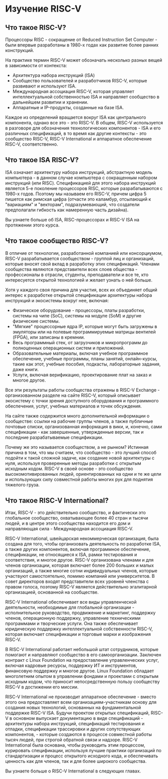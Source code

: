 # Изучение RISC-V
## Что такое RISC-V?
Процессоры RISC - сокращение от Reduced Instruction Set Computer - были впервые разработаны в 1980-х годах как развитие более ранних конструкций.

На практике термин RISC-V может обозначать несколько разных вещей в зависимости от контекста:
* Архитектура набора инструкций (ISA)
* Сообщество пользователей и разработчиков RISC-V, которые развивают и используют ISA.
* Международная ассоциация RISC-V, которая управляет интеллектуальной собственностью ISA и направляет сообщество в дальнейшем развитии и хранении.
* Аппаратные и IP-продукты, созданные на базе ISA.

Каждое из определений вращается вокруг ISA как центрального компонента, однако все это - это RISC-V. 
В общем, RISC-V используется в разговоре для обозначения технологических компонентов - ISA и его различных спецификаций, 
в то время как другие контексты - это сообщество RISC-V, RISC-V International и аппаратное обеспечение RISC-V, соответственно.

## Что такое ISA RISC-V?
ISA означает архитектуру набора инструкций, абстрактную модель компьютера - в данном случае 
компьютера с сокращенным набором инструкций (или RISC). 
Спецификацией для этого набора инструкций является 5-е поколение процессоров RISC, 
которые разрабатываются с 1980-х годов. 
Поэтому мы называем его RISC-V, причем цифра 5 пишется как римская цифра (отчасти это каламбур, отсылающий к "вариациям" и "векторам", 
подразумевающий, что создатели предполагали гибкость как намеренную часть дизайна).

Вы узнаете больше об ISA, RISC-процессорах и RISC-V ISA на протяжении этого курса.

## Что такое сообщество RISC-V?
В отличие от технологии, разработанной компанией или консорциумом, RISC-V разрабатывается сообществом - группой лиц и организаций, 
которые вносят свой вклад в разработку этих спецификаций. 
Членами сообщества являются представители всех слоев общества - профессионалы в отрасли, студенты, преподаватели и все те, 
кто интересуется открытой технологией и желает узнать о ней больше.

Хотя у каждого своя причина для участия, всех их объединяет общий интерес к разработке открытой спецификации архитектуры 
набора инструкций и экосистемы вокруг нее, включая:
* Физическое оборудование - процессоры, платы разработки, системы на чипе (SoC), системы на модуле (SoM) и другие физические системы.
* "Мягкие" процессорные ядра IP, которые могут быть загружены в эмуляторы или на полевые программируемые матрицы вентилей (FPGA), или записаны в кремнии.
* Весь программный стек, от загрузчиков и микропрограмм до полноценных операционных систем и приложений.
* Образовательные материалы, включая учебное программное обеспечение, учебные программы, планы занятий, онлайн-курсы, такие как этот, учебные пособия, подкасты, лабораторные задания, даже книги.
* Услуги, включая верификацию, проектирование плат на заказ и многое другое.

Все эти результаты работы сообщества отражены в RISC-V Exchange - организованном разделе на сайте RISC-V, который описывает экосистему 
с точки зрения доступного оборудования и программного обеспечения, услуг, учебных материалов и точек обсуждения.

На сайте также содержится много дополнительной информации о сообществе: ссылки на рабочие группы членов, а также публичные почтовые списки, 
организованная информация в вики, и, конечно, сами спецификации - как завершенные, утвержденные версии, так и последние разрабатываемые спецификации.

Почему же это называется сообществом, а не рынком? Истинная причина в том, что мы считаем, что сообщество - это лучший способ подойти 
к такой сложной задаче, как создание новой архитектуры с нуля, используя проверенные методы разработки с открытым исходным кодом. 
RISC-V в своей основе - это сообщество высокомотивированных людей, ориентированных на одни и те же цели и использующих 
силу совместной работы многих рук для поднятия тяжелого груза.

## Что такое RISC-V International?
Итак, RISC-V - это действительно сообщество, и фактически это глобальное сообщество, охватывающее более 40 стран и тысячи людей, 
и в центре этого сообщества находится его дом и направляющая сила - Международная ассоциация RISC-V.

RISC-V International, швейцарская некоммерческая организация, была создана для того, чтобы организовать деятельность по разработке ISA, 
а также других компонентов, включая программное обеспечение, спецификации, не относящиеся к ISA, рамки тестирования и соответствия, 
и многое другое. RISC-V организована членами и для членов организации, которая включает более 200 больших и малых организаций, 
а также многие сотни индивидуальных членов, которые участвуют самостоятельно, помимо компаний или университетов. 
В совет директоров входят представители всех уровней членства с правом голоса, поэтому RISC-V является действительно эгалитарной организацией, 
основанной на сообществе.

RISC-V International обеспечивает все виды управленческой деятельности, необходимые для глобальной организации - исполнительное руководство, 
продвижение и маркетинг, поддержку членов, операционную поддержку, управление техническими программами и творческие услуги. 
Она также обеспечивает юридическую поддержку интеллектуальной собственности RISC-V, которая включает спецификации и торговые марки и изображения RISC-V.

В RISC-V International работает небольшой штат сотрудников, которые помогают и направляют сообщество в его самоорганизации. 
Заключен контракт с Linux Foundation на предоставление управленческих услуг, включая кадровые ресурсы, поддержку ИТ и инструментов, 
финансовую поддержку и многое другое. Linux Foundation обладает многолетним опытом в управлении фондами и проектами с открытым исходным кодом, 
что приносит непосредственную пользу сообществу RISC-V в достижении его миссии.

RISC-V International не производит аппаратное обеспечение - вместо этого она предоставляет всем организациям-участникам основу для создания новых технологий, 
основанных на фундаментальной поддержке RISC-V ISA. Будучи проектом открытых спецификаций, RISC-V в основном выпускает документацию 
в виде спецификаций - архитектуры набора инструкций, спецификаций тестирования и отладки, спецификации трассировки и других 
сопутствующих компонентов, - которые создаются в процессе совместной работы тысяч людей, при строгой обратной связи и надзоре. 
RISC-V International была основана, чтобы руководить этим процессом, курировать спецификации, используя лучшие практики организаций 
по стандартизации и процесс открытого исходного кода, и обеспечивать ценность как для членов, так и для более широкого сообщества.

Вы узнаете больше о RISC-V International в следующих главах.
